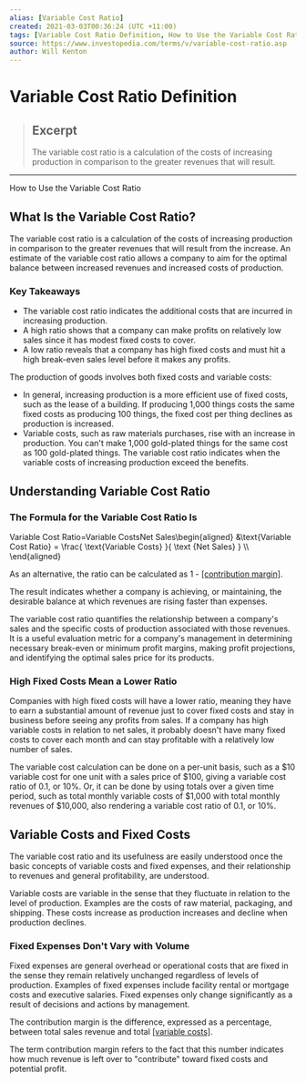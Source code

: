 ```yaml
---
alias: [Variable Cost Ratio]
created: 2021-03-03T00:36:24 (UTC +11:00)
tags: [Variable Cost Ratio Definition, How to Use the Variable Cost Ratio]
source: https://www.investopedia.com/terms/v/variable-cost-ratio.asp
author: Will Kenton
---
```


# Variable Cost Ratio Definition

> ## Excerpt
> The variable cost ratio is a calculation of the costs of increasing production in comparison to the greater revenues that will result.

---

How to Use the Variable Cost Ratio
## What Is the Variable Cost Ratio?

The variable cost ratio is a calculation of the costs of increasing production in comparison to the greater revenues that will result from the increase. An estimate of the variable cost ratio allows a company to aim for the optimal balance between increased revenues and increased costs of production.

### Key Takeaways

-   The variable cost ratio indicates the additional costs that are incurred in increasing production.
-   A high ratio shows that a company can make profits on relatively low sales since it has modest fixed costs to cover.
-   A low ratio reveals that a company has high fixed costs and must hit a high break-even sales level before it makes any profits.

The production of goods involves both fixed costs and variable costs:

-   In general, increasing production is a more efficient use of fixed costs, such as the lease of a building. If producing 1,000 things costs the same fixed costs as producing 100 things, the fixed cost per thing declines as production is increased.
-   Variable costs, such as raw materials purchases, rise with an increase in production. You can't make 1,000 gold-plated things for the same cost as 100 gold-plated things. The variable cost ratio indicates when the variable costs of increasing production exceed the benefits.

## Understanding Variable Cost Ratio

### The Formula for the Variable Cost Ratio Is

Variable Cost Ratio\=Variable CostsNet Sales\\begin{aligned} &\\text{Variable Cost Ratio} = \\frac{ \\text{Variable Costs} }{ \\text {Net Sales} } \\\\ \\end{aligned}

As an alternative, the ratio can be calculated as 1 - [[contribution margin]](https://www.investopedia.com/terms/c/contributionmargin.asp).

The result indicates whether a company is achieving, or maintaining, the desirable balance at which revenues are rising faster than expenses.

The variable cost ratio quantifies the relationship between a company's sales and the specific costs of production associated with those revenues. It is a useful evaluation metric for a company's management in determining necessary break-even or minimum profit margins, making profit projections, and identifying the optimal sales price for its products.

### High Fixed Costs Mean a Lower Ratio

Companies with high fixed costs will have a lower ratio, meaning they have to earn a substantial amount of revenue just to cover fixed costs and stay in business before seeing any profits from sales. If a company has high variable costs in relation to net sales, it probably doesn't have many fixed costs to cover each month and can stay profitable with a relatively low number of sales.

The variable cost calculation can be done on a per-unit basis, such as a $10 variable cost for one unit with a sales price of $100, giving a variable cost ratio of 0.1, or 10%. Or, it can be done by using totals over a given time period, such as total monthly variable costs of $1,000 with total monthly revenues of $10,000, also rendering a variable cost ratio of 0.1, or 10%.

## Variable Costs and Fixed Costs

The variable cost ratio and its usefulness are easily understood once the basic concepts of variable costs and fixed expenses, and their relationship to revenues and general profitability, are understood.

Variable costs are variable in the sense that they fluctuate in relation to the level of production. Examples are the costs of raw material, packaging, and shipping. These costs increase as production increases and decline when production declines.

### Fixed Expenses Don't Vary with Volume

Fixed expenses are general overhead or operational costs that are fixed in the sense they remain relatively unchanged regardless of levels of production. Examples of fixed expenses include facility rental or mortgage costs and executive salaries. Fixed expenses only change significantly as a result of decisions and actions by management.

The contribution margin is the difference, expressed as a percentage, between total sales revenue and total [[variable costs]](https://www.investopedia.com/video/play/variable-costs/).

The term contribution margin refers to the fact that this number indicates how much revenue is left over to "contribute" toward fixed costs and potential profit.
